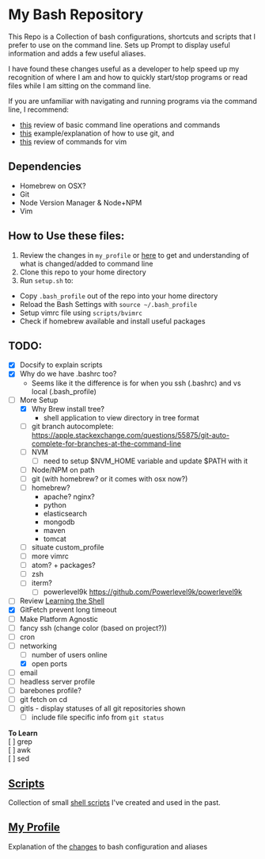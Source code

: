 # My Bash Repository

This Repo is a Collection of bash configurations, shortcuts and scripts that I prefer
to use on the command line. Sets up Prompt to display useful information and adds a
few useful aliases.

I have found these changes useful as a developer to help speed up my recognition of
where I am and how to quickly start/stop programs or read files while I am sitting on
the command line.

If you are unfamiliar with navigating and running programs via the
command line, I recommend:
- [this](http://linuxcommand.org/lc3_learning_the_shell.php) review of basic command
line operations and commands
- [this](https://bitbucket.org/BitPusher16/dotfiles/raw/49a01d929dcaebcca68bbb1859b4ac1aea93b073/refs/git/git_examples.sh)
example/explanation of how to use git, and
- [this](https://vim.rtorr.com/)
review of commands for vim

## Dependencies

- Homebrew on OSX?
- Git
- Node Version Manager & Node+NPM
- Vim

## How to Use these files:

1. Review the changes in `my_profile` or [here](my_profile.md?id=my-custom-bash-profile-and-configuration)
    to get and understanding  of what is changed/added to command line
1. Clone this repo to your home directory
2. Run `setup.sh` to:
  - Copy `.bash_profile` out of the repo into your home directory
  - Reload the Bash Settings with `source ~/.bash_profile`
  - Setup vimrc file using `scripts/bvimrc`
  - Check if homebrew available and install useful packages


## TODO:
- [x] Docsify to explain scripts
- [x] Why do we have .bashrc too?
    - Seems like it the difference is for when you ssh (.bashrc) and vs local (.bash_profile)
- [ ] More Setup
    - [x] Why Brew install tree?
        - shell application to view directory in tree format
    - [ ] git branch autocomplete: https://apple.stackexchange.com/questions/55875/git-auto-complete-for-branches-at-the-command-line
    - [ ] NVM
        - [ ] need to setup $NVM_HOME variable and update $PATH with it
    - [ ] Node/NPM on path
    - [ ] git (with homebrew? or it comes with osx now?)
    - [ ] homebrew?
        - apache? nginx?
        - python
        - elasticsearch
        - mongodb
        - maven
        - tomcat
    - [ ] situate custom_profile
    - [ ] more vimrc
    - [ ] atom? + packages?
    - [ ] zsh
    - [ ] iterm?
        - [ ] powerlevel9k https://github.com/Powerlevel9k/powerlevel9k
- [ ] Review [Learning the Shell](http://linuxcommand.org/lc3_learning_the_shell.php)
- [x] GitFetch prevent long timeout
- [ ] Make Platform Agnostic
- [ ] fancy ssh (change color (based on project?))
- [ ] cron
- [ ] networking
    - [ ] number of users online
    - [x] open ports
- [ ] email
- [ ] headless server profile
- [ ] barebones profile?
- [ ] git fetch on cd
- [ ] gitls - display statuses of all git repositories shown
    - [ ] include file specific info from `git status`

**To Learn**  
[ ] grep  
[ ] awk  
[ ] sed



## [Scripts](scripts/README.md?id=collection-of-bash-scripts)
Collection of small [shell scripts](scripts/README.md?id=collection-of-bash-scripts) I've created and used in the past.



## [My Profile](my_profile.md?id=my-custom-bash-profile-and-configuration)
Explanation of the [changes](my_profile.md?id=my-custom-bash-profile-and-configuration) to bash configuration and aliases
